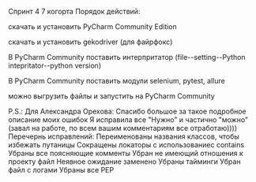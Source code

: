 Спринт 4 7 когорта Порядок действий:

скачать и установить PyCharm Community Edition

скачать и установить gekodriver (для файрфокс)

В PyCharm Community поставить интерпритатор (file--setting--Python intepritator--python version)

В PyCharm Community поставить модули selenium, pytest, allure

можно выгрузить файлы и запустить на PyCharm Community


P.S.: Для Александра Орехова:
Спасибо большое за такое подробное описание моих ошибок
Я исправила все "Нужно" и частично "можно"(завал на работе, по всем вашим комментариям все отработаю))))
Перечернь исправлений:
Переименованы названия классов, чтобы избежать путаницы
Сокращены локаторы с использованиес contains
Убраны все поясняющие комменты
Убран не имеющий отношения к проекту файл
Неявное ожидание заменено
Убраны тайминги
Убран файл с логами
Убраны все PEP


